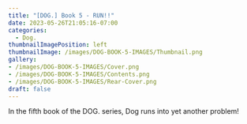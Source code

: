 ```yaml
---
title: "[DOG.] Book 5 - RUN!!"
date: 2023-05-26T21:05:16-07:00
categories:
  - Dog.
thumbnailImagePosition: left
thumbnailImage: /images/DOG-BOOK-5-IMAGES/Thumbnail.png
gallery: 
- /images/DOG-BOOK-5-IMAGES/Cover.png
- /images/DOG-BOOK-5-IMAGES/Contents.png
- /images/DOG-BOOK-5-IMAGES/Rear-Cover.png
draft: false
---
```

In the fifth book of the DOG. series, Dog runs into yet another problem!